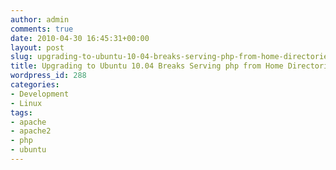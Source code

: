 ```yaml
---
author: admin
comments: true
date: 2010-04-30 16:45:31+00:00
layout: post
slug: upgrading-to-ubuntu-10-04-breaks-serving-php-from-home-directories
title: Upgrading to Ubuntu 10.04 Breaks Serving php from Home Directories
wordpress_id: 288
categories:
- Development
- Linux
tags:
- apache
- apache2
- php
- ubuntu
---
```


